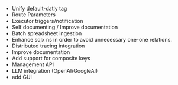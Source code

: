 

- Unify default-datly tag
- Route Parameters
- Executor triggers/notification
- Self documenting / Improve documentation
- Batch spreadsheet ingestion
- Enhance sqlx ns in order to avoid unnecessary one-one relations.
- Distributed tracing integration
- Improve documentation
- Add support for composite keys
- Management API
- LLM integration (OpenAI/GoogleAI)
- add GUI

